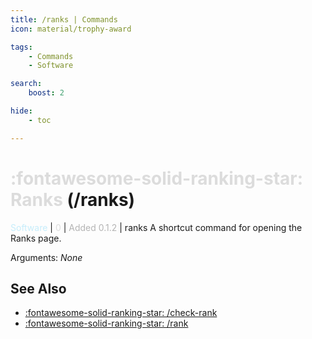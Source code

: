 ```yaml
---
title: /ranks | Commands
icon: material/trophy-award

tags:
    - Commands
    - Software

search:
    boost: 2

hide:
    - toc

---
```

# <p style="color: rgb(220,220,220); display: inline;">:fontawesome-solid-ranking-star: Ranks</p> (/ranks)
<div style="display:inline;">
<p style="color: #C6EDFB; display: inline;">Software</p> | <p style="color: rgb(220,220,220); display: inline;">0</p> | <p style="color: rgb(180,180,180); display: inline;"> Added 0.1.2</p> | ranks
</div>
A shortcut command for opening the Ranks page.

Arguments: _None_

## See Also
<!-- * [Destrix Plus](/404.html) -->
* [:fontawesome-solid-ranking-star: /check-rank](/Commands/specifics/checkrank/)
* [:fontawesome-solid-ranking-star: /rank](/Commands/specifics/rank/)
<!-- * [:octicons-log-16: All Commands](/Commands/) -->